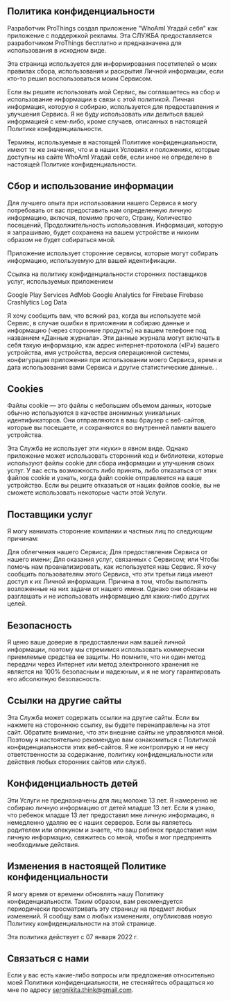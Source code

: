 ## Политика конфиденциальности
Разработчик ProThings создал приложение "WhoAmI Угадай себя" как приложение с поддержкой рекламы. Эта СЛУЖБА предоставляется разработчиком ProThings бесплатно и предназначена для использования в исходном виде.

Эта страница используется для информирования посетителей о моих правилах сбора, использования и раскрытия Личной информации, если кто-то решил воспользоваться моим Сервисом.

Если вы решите использовать мой Сервис, вы соглашаетесь на сбор и использование информации в связи с этой политикой. Личная информация, которую я собираю, используется для предоставления и улучшения Сервиса. Я не буду использовать или делиться вашей информацией с кем-либо, кроме случаев, описанных в настоящей Политике конфиденциальности.

Термины, используемые в настоящей Политике конфиденциальности, имеют те же значения, что и в наших Условиях и положениях, которые доступны на сайте WhoAmI Угадай себя, если иное не определено в настоящей Политике конфиденциальности.

## Сбор и использование информации

Для лучшего опыта при использовании нашего Сервиса я могу потребовать от вас предоставить нам определенную личную информацию, включая, помимо прочего, Страну, Количество посещений, Продолжительность использования. Информация, которую я запрашиваю, будет сохранена на вашем устройстве и никоим образом не будет собираться мной.

Приложение использует сторонние сервисы, которые могут собирать информацию, используемую для вашей идентификации.

Ссылка на политику конфиденциальности сторонних поставщиков услуг, используемых приложением

Google Play Services
AdMob
Google Analytics for Firebase
Firebase Crashlytics
Log Data

Я хочу сообщить вам, что всякий раз, когда вы используете мой Сервис, в случае ошибки в приложении я собираю данные и информацию (через сторонние продукты) на вашем телефоне под названием «Данные журнала». Эти данные журнала могут включать в себя такую ​​информацию, как адрес интернет-протокола («IP») вашего устройства, имя устройства, версия операционной системы, конфигурация приложения при использовании моего Сервиса, время и дата использования вами Сервиса и другие статистические данные. .

## Cookies

Файлы cookie — это файлы с небольшим объемом данных, которые обычно используются в качестве анонимных уникальных идентификаторов. Они отправляются в ваш браузер с веб-сайтов, которые вы посещаете, и сохраняются во внутренней памяти вашего устройства.

Эта Служба не использует эти «куки» в явном виде. Однако приложение может использовать сторонний код и библиотеки, которые используют файлы cookie для сбора информации и улучшения своих услуг. У вас есть возможность либо принять, либо отказаться от этих файлов cookie и узнать, когда файл cookie отправляется на ваше устройство. Если вы решите отказаться от наших файлов cookie, вы не сможете использовать некоторые части этой Услуги.

## Поставщики услуг

Я могу нанимать сторонние компании и частных лиц по следующим причинам:

Для облегчения нашего Сервиса;
Для предоставления Сервиса от нашего имени;
Для оказания услуг, связанных с Сервисом; или
Чтобы помочь нам проанализировать, как используется наш Сервис.
Я хочу сообщить пользователям этого Сервиса, что эти третьи лица имеют доступ к их Личной информации. Причина в том, чтобы выполнять возложенные на них задачи от нашего имени. Однако они обязаны не разглашать и не использовать информацию для каких-либо других целей.

## Безопасность

Я ценю ваше доверие в предоставлении нам вашей личной информации, поэтому мы стремимся использовать коммерчески приемлемые средства ее защиты. Но помните, что ни один метод передачи через Интернет или метод электронного хранения не является на 100% безопасным и надежным, и я не могу гарантировать его абсолютную безопасность.

## Ссылки на другие сайты

Эта Служба может содержать ссылки на другие сайты. Если вы нажмете на стороннюю ссылку, вы будете перенаправлены на этот сайт. Обратите внимание, что эти внешние сайты не управляются мной. Поэтому я настоятельно рекомендую вам ознакомиться с Политикой конфиденциальности этих веб-сайтов. Я не контролирую и не несу ответственности за содержание, политику конфиденциальности или действия любых сторонних сайтов или служб.

## Конфиденциальность детей

Эти Услуги не предназначены для лиц моложе 13 лет. Я намеренно не собираю личную информацию от детей младше 13 лет. Если я узнаю, что ребенок младше 13 лет предоставил мне личную информацию, я немедленно удаляю ее с наших серверов. Если вы являетесь родителем или опекуном и знаете, что ваш ребенок предоставил нам личную информацию, свяжитесь со мной, чтобы я мог предпринять необходимые действия.

## Изменения в настоящей Политике конфиденциальности

Я могу время от времени обновлять нашу Политику конфиденциальности. Таким образом, вам рекомендуется периодически просматривать эту страницу на предмет любых изменений. Я сообщу вам о любых изменениях, опубликовав новую Политику конфиденциальности на этой странице.

Эта политика действует с 07 января 2022 г.

## Связаться с нами

Если у вас есть какие-либо вопросы или предложения относительно моей Политики конфиденциальности, не стесняйтесь обращаться ко мне по адресу sergnikita.think@gmail.com.